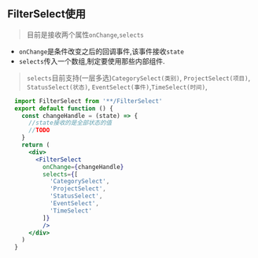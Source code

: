 ## FilterSelect使用

> 目前是接收两个属性`onChange`,`selects`
- `onChange`是条件改变之后的回调事件,该事件接收`state`
- `selects`传入一个数组,制定要使用那些内部组件.
> `selects`目前支持(一层多选)`CategorySelect(类别)`, `ProjectSelect(项目)`,  `StatusSelect(状态)`,   `EventSelect(事件)`,`TimeSelect(时间)`,
           


```jsx
  import FilterSelect from '**/FilterSelect'
  export default function () {
    const changeHandle = (state) => {
      //state接收的是全部状态的值
      //TODO
    }
    return (
      <div>
        <FilterSelect
          onChange={changeHandle} 
          selects={[
            'CategorySelect',
            'ProjectSelect',
            'StatusSelect',
            'EventSelect',
            'TimeSelect'
          ]}
          />
      </div>
    )
  }
```